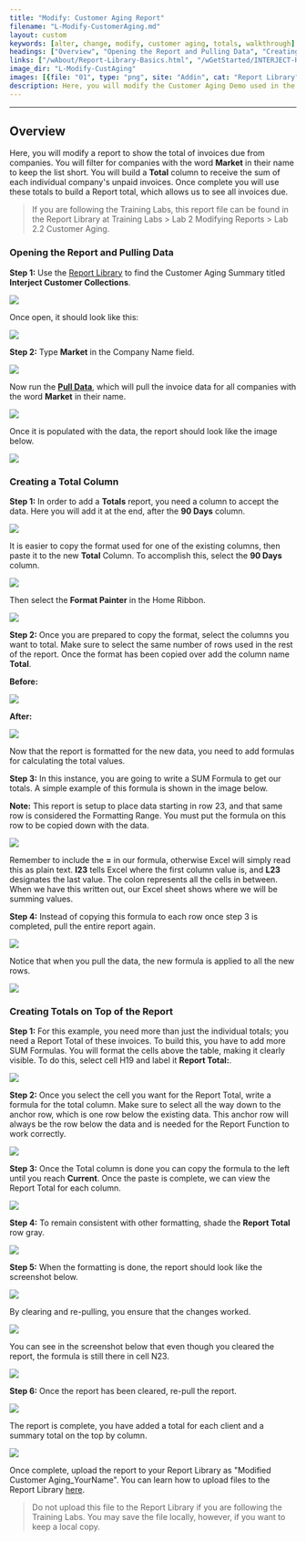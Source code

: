 ```yaml
---
title: "Modify: Customer Aging Report"
filename: "L-Modify-CustomerAging.md"
layout: custom
keywords: [alter, change, modify, customer aging, totals, walkthrough]
headings: ["Overview", "Opening the Report and Pulling Data", "Creating a Total Column", "Creating Totals on Top of the Report"]
links: ["/wAbout/Report-Library-Basics.html", "/wGetStarted/INTERJECT-Ribbon-Menu-Items.html", "/wAbout/ReportLibraryLinks.html"]
image_dir: "L-Modify-CustAging"
images: [{file: "01", type: "png", site: "Addin", cat: "Report Library", sub: "", report: "Interject Customer Collections", ribbon: "Simple", config: ""},{file: "02", type: "png", site: "Addin", cat: "Report", sub: "", report: "Customer Aging Summary", ribbon: "Simple", config: ""},{file: "03", type: "png", site: "Addin", cat: "Report", sub: "", report: "Customer Aging Summary", ribbon: "", config: ""},{file: "04", type: "png", site: "Addin", cat: "Pull Data", sub: "", report: "Customer Aging Summary", ribbon: "Simple", config: ""},{file: "05", type: "png", site: "Addin", cat: "Report", sub: "", report: "Customer Aging Summary", ribbon: "", config: ""},{file: "06", type: "png", site: "Addin", cat: "Report", sub: "", report: "Customer Aging Summary", ribbon: "", config: ""},{file: "07", type: "png", site: "Addin", cat: "Report", sub: "", report: "Customer Aging Summary", ribbon: "", config: ""},{file: "08", type: "png", site: "Excel", cat: "Home", sub: "", report: "", ribbon: "", config: ""},{file: "09", type: "png", site: "Addin", cat: "Report", sub: "", report: "Customer Aging Summary", ribbon: "", config: ""},{file: "10", type: "png", site: "Addin", cat: "Report", sub: "", report: "Customer Aging Summary", ribbon: "", config: ""},{file: "11", type: "png", site: "Addin", cat: "Report", sub: "", report: "Customer Aging Summary", ribbon: "", config: ""},{file: "12", type: "png", site: "Addin", cat: "Pull Data", sub: "", report: "Customer Aging Summary", ribbon: "Simple", config: ""},{file: "13", type: "png", site: "Addin", cat: "Report", sub: "", report: "Customer Aging Summary", ribbon: "", config: ""},{file: "14", type: "png", site: "Addin", cat: "Report", sub: "", report: "Customer Aging Summary", ribbon: "", config: ""},{file: "15", type: "png", site: "Addin", cat: "Report", sub: "", report: "Customer Aging Summary", ribbon: "", config: ""},{file: "16", type: "gif", site: "Addin", cat: "Report", sub: "", report: "Customer Aging Summary", ribbon: "", config: ""},{file: "17", type: "png", site: "Addin", cat: "Report", sub: "", report: "Customer Aging Summary", ribbon: "", config: ""},{file: "18", type: "png", site: "Addin", cat: "Report", sub: "", report: "Customer Aging Summary", ribbon: "", config: ""},{file: "19", type: "png", site: "Addin", cat: "Pull Data", sub: "", report: "Customer Aging Summary", ribbon: "Simple", config: ""},{file: "20", type: "png", site: "Addin", cat: "Report", sub: "", report: "Customer Aging Summary", ribbon: "", config: ""},{file: "21", type: "png", site: "Addin", cat: "Pull Data", sub: "", report: "Customer Aging Summary", ribbon: "Simple", config: ""},{file: "22", type: "png", site: "Addin", cat: "Report", sub: "", report: "Customer Aging Summary", ribbon: "", config: ""}]
description: Here, you will modify the Customer Aging Demo used in the Customer Aging Walkthrough to show the total of invoices due from companies.
---
```

* * *

##  Overview

Here, you will modify a report to show the total of invoices due from companies. You will filter for companies with the word **Market** in their name to keep the list short. You will build a **Total** column to receive the sum of each individual company's unpaid invoices. Once complete you will use these totals to build a Report total, which allows us to see all invoices  due.

<blockquote class=lab_info>
  If you are following the Training Labs, this report file can be found in the Report Library at Training Labs > Lab 2 Modifying Reports > Lab 2.2 Customer Aging.
</blockquote>

###  Opening the Report and Pulling Data

**Step 1:** Use the [Report Library](/wAbout/Report-Library-Basics.html) to find the Customer Aging Summary titled **Interject Customer Collections**.

![](/images/L-Modify-CustAging/01.png)
<br>

Once open, it should look like this:

![](/images/L-Modify-CustAging/02.png)
<br>

**Step 2:** Type **Market** in the Company Name field.

![](/images/L-Modify-CustAging/03.png)
<br>

Now run the [**Pull Data**](/wGetStarted/INTERJECT-Ribbon-Menu-Items.html), which will pull the invoice data for all companies with the word **Market** in their name.

![](/images/L-Modify-CustAging/04.png)
<br>

Once it is populated with the data, the report should look like the image below.

![](/images/L-Modify-CustAging/05.png)
<br>

###  Creating a Total Column

**Step 1:** In order to add a **Totals** report, you need a column to accept the data. Here you will add it at the end, after the **90 Days** column.

![](/images/L-Modify-CustAging/06.png)
<br>

It is easier to copy the format used for one of the existing columns, then paste it to the new **Total** Column. To accomplish this, select the **90 Days** column.

![](/images/L-Modify-CustAging/07.png)
<br>

Then select the **Format Painter** in the Home Ribbon.

![](/images/L-Modify-CustAging/08.png)
<br>

**Step 2:** Once you are prepared to copy the format, select the columns you want to total. Make sure to select the same number of rows used in the rest of the report. Once the format has been copied over add the column name **Total**.

**Before:**

![](/images/L-Modify-CustAging/09.png)
<br>

**After:**

![](/images/L-Modify-CustAging/10.png)
<br>

Now that the report is formatted for the new data, you need to add formulas for calculating the total values.

**Step 3:** In this instance, you are going to write a SUM Formula to get our totals. A simple example of this formula is shown in the image below.

**Note:** This report is setup to place data starting in row 23, and that same row is considered the Formatting Range. You must put the formula on this row to be copied down with the data.

![](/images/L-Modify-CustAging/11.png)
<br>

Remember to include the **=** in our formula, otherwise Excel will simply read this as plain text. **I23** tells Excel where the first column value is, and **L23** designates the last value. The colon represents all the cells in between. When we have this written out, our Excel sheet shows where we will be summing values.

**Step 4:** Instead of copying this formula to each row once step 3 is completed, pull the entire report again.

![](/images/L-Modify-CustAging/12.png)
<br>

Notice that when you pull the data, the new formula is applied to all the new rows.

![](/images/L-Modify-CustAging/13.png)
<br>

###  Creating Totals on Top of the Report

**Step 1:** For this example, you need more than just the individual totals; you need a Report Total of these invoices. To build this, you have to add more SUM Formulas. You will format the cells above the table, making it clearly visible. To do this, select cell H19 and label it **Report Total:**.

![](/images/L-Modify-CustAging/14.png)
<br>

**Step 2:** Once you select the cell you want for the Report Total, write a formula for the total column. Make sure to select all the way down to the anchor row, which is one row below the existing data. This anchor row will always be the row below the data and is needed for the Report Function to work correctly.

![](/images/L-Modify-CustAging/15.png)
<br>

**Step 3:** Once the Total column is done you can copy the formula to the left until you reach **Current**. Once the paste is complete, we can view the Report Total for each column.

![](/images/L-Modify-CustAging/16.gif)
<br>

**Step 4:** To remain consistent with other formatting, shade the **Report Total** row gray.

![](/images/L-Modify-CustAging/17.png)
<br>

**Step 5:** When the formatting is done, the report should look like the screenshot below.

![](/images/L-Modify-CustAging/18.png)
<br>

By clearing and re-pulling, you ensure that the changes worked.

![](/images/L-Modify-CustAging/19.png)
<br>

You can see in the screenshot below that even though you cleared the report, the formula is still there in cell N23.

![](/images/L-Modify-CustAging/20.png)
<br>

**Step 6:** Once the report has been cleared, re-pull the report.

![](/images/L-Modify-CustAging/21.png)
<br>

The report is complete, you have added a total for each client and a summary total on the top by column.

![](/images/L-Modify-CustAging/22.png)
<br>

Once complete, upload the report to your Report Library as "Modified Customer Aging_YourName". You can learn how to upload files to the Report Library [here](/wAbout/ReportLibraryLinks.html).

<blockquote class=lab_info>
  Do not upload this file to the Report Library if you are following the Training Labs. You may save the file locally, however, if you want to keep a local copy.
</blockquote>
